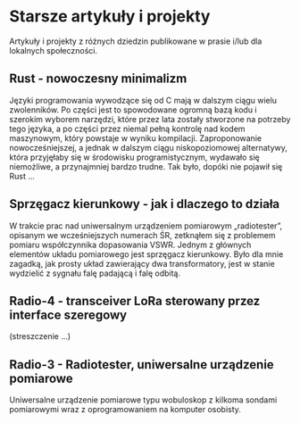 # Starsze artykuły i projekty
Artykuły i projekty z różnych dziedzin publikowane w prasie i/lub dla lokalnych społeczności.

## Rust - nowoczesny minimalizm
Języki programowania wywodzące się od C mają w dalszym ciągu wielu zwolenników. Po części jest to spowodowane ogromną bazą kodu i szerokim wyborem narzędzi, które przez lata zostały stworzone na potrzeby tego języka, a po części przez niemal pełną kontrolę nad kodem maszynowym, który powstaje w wyniku kompilacji. Zaproponowanie  nowocześniejszej, a jednak w dalszym ciągu niskopoziomowej alternatywy, która przyjęłaby się w środowisku programistycznym, wydawało się niemożliwe, a przynajmniej bardzo trudne. Tak było, dopóki nie pojawił się Rust ...

## Sprzęgacz kierunkowy - jak i dlaczego to działa
W trakcie prac nad uniwersalnym urządzeniem pomiarowym „radiotester”, opisanym we wcześniejszych numerach ŚR, zetknąłem się z problemem pomiaru współczynnika dopasowania VSWR. Jednym z głównych elementów układu pomiarowego jest sprzęgacz kierunkowy. Było dla mnie zagadką, jak prosty układ zawierający dwa transformatory, jest w stanie wydzielić z sygnału falę padającą i falę odbitą.

## Radio-4 - transceiver LoRa sterowany przez interface szeregowy
(streszczenie ...)

## Radio-3 - Radiotester, uniwersalne urządzenie pomiarowe
Uniwersalne urządzenie pomiarowe typu wobuloskop z kilkoma sondami pomiarowymi wraz z oprogramowaniem na komputer osobisty.